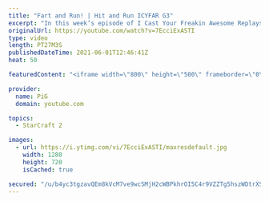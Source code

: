 ```yaml
---
title: "Fart and Run! | Hit and Run ICYFAR G3"
excerpt: "In this week’s episode of I Cast Your Freakin Awesome Replays (ICYFAR) players sent in their replays where they tried to avoid head on fights, backstab, run by and basetrade your way to victory!   NEW ICYFAR CHALLENGE: \"Recycling\" - Single use harassment is exhausting the limited mineral supplies in"
originalUrl: https://youtube.com/watch?v=7EcciExASTI
type: video
length: PT27M3S
publishedDateTime: 2021-06-01T12:46:41Z
heat: 50

featuredContent: "<iframe width=\"800\" height=\"500\" frameborder=\"0\" src=\"https://www.youtube.com/embed/7EcciExASTI\" allow=\"accelerometer; autoplay; encrypted-media; gyroscope; picture-in-picture\" allowfullscreen></iframe>"

provider:
  name: PiG
  domain: youtube.com

topics:
  - StarCraft 2

images:
  - url: https://i.ytimg.com/vi/7EcciExASTI/maxresdefault.jpg
    width: 1280
    height: 720
    isCached: true

secured: "/u/b4yc3tgzavQEm8kVcM7ve9wcSMjH2cWBPkhrOI5C4r9VZZTg5hszWDtrXSXzRylazqL5ByyZfervp7xYWQ/TBIYJiKUVFl4Uir6FvhS1tzGGUeZm+hmhSX1rVolg2/PQt3fpOdFy77BPQnIxp4KnTzg1cjpooItBE09yUx0OwKzfyEuj+ciF1KTTXohB37AwbMe1RWNOHbln5/BOiWOHCLzcK1feJgnl/GHFL0CKVb9pPtZWKKbI7sZou7Chjf11Vz0m8cXls7Jf5am3zsGsXHgNoVPW85HDl3UBQIci8x5/9bi6t2e44pTdqsY8m1A0ZQHfdBP2a7T0RuMLujg6HO52ewE2Xowj7yY7qpUFyHZjlJquzv1t6YesXAcx3Dj7CxYOah54G8HAYjmJrAuMQGNOsgzBQ3Nocmz+I9fw=;w5gVPzOG1yWTzQOO9UmCQQ=="
---
```


